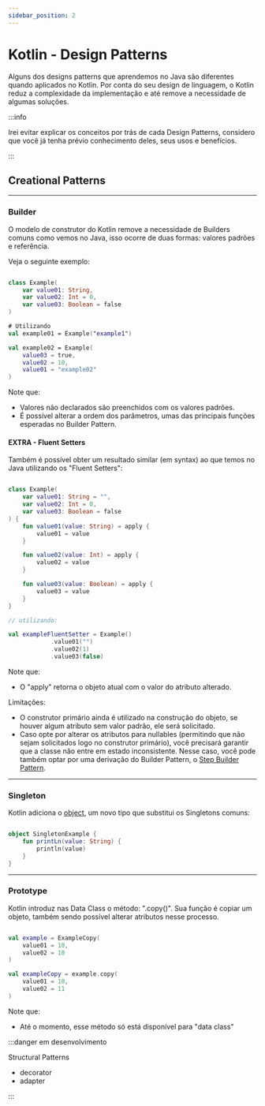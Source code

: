 ```yaml
---
sidebar_position: 2
---
```


# Kotlin - Design Patterns

Alguns dos designs patterns que aprendemos no Java são diferentes quando aplicados no Kotlin. Por conta do seu design de
linguagem, o Kotlin reduz a complexidade da implementação e até remove a necessidade de algumas soluções.

:::info

Irei evitar explicar os conceitos por trás de cada Design Patterns, considero que você já tenha prévio conhecimento
deles, seus usos e benefícios.

:::

## Creational Patterns

---

### Builder

O modelo de construtor do Kotlin remove a necessidade de Builders comuns como vemos no Java, isso ocorre de duas formas:
valores padrões e referência.

Veja o seguinte exemplo:

```kotlin

class Example(
    var value01: String,
    var value02: Int = 0,
    var value03: Boolean = false
)

# Utilizando
val example01 = Example("example1")

val example02 = Example(
    value03 = true,
    value02 = 10,
    value01 = "example02"
)

```

Note que:

- Valores não declarados são preenchidos com os valores padrões.
- É possível alterar a ordem dos parâmetros, umas das principais funções esperadas no Builder Pattern.

#### EXTRA - Fluent Setters

Também é possível obter um resultado similar (em syntax) ao que temos no Java utilizando os "Fluent Setters":

```kotlin

class Example(
    var value01: String = "",
    var value02: Int = 0,
    var value03: Boolean = false
) {
    fun value01(value: String) = apply {
        value01 = value
    }

    fun value02(value: Int) = apply {
        value02 = value
    }

    fun value03(value: Boolean) = apply {
        value03 = value
    }
}

// utilizando: 

val exampleFluentSetter = Example()
            .value01("")
            .value02(1)
            .value03(false)

```

Note que:

- O "apply" retorna o objeto atual com o valor do atributo alterado.

Limitações:

- O construtor primário ainda é utilizado na construção do objeto, se houver algum atributo sem valor padrão, ele será
  solicitado.
- Caso opte por alterar os atributos para nullables (permitindo que não sejam solicitados logo no construtor primário),
  você precisará garantir que a classe não entre em estado inconsistente. Nesse caso, você pode também optar por uma
  derivação
  do Builder Pattern, o [Step Builder Pattern](https://java-design-patterns.com/patterns/step-builder).

---

### Singleton

Kotlin adiciona o [object](https://kotlinlang.org/docs/object-declarations.html#object-declarations-overview), um novo
tipo que substitui os Singletons comuns:

```kotlin

object SingletonExample {
    fun printLn(value: String) {
        println(value)
    }
}

```

---

### Prototype

Kotlin introduz nas Data Class o método: ".copy()". Sua função é copiar um objeto, também sendo possível alterar
atributos nesse processo.

````kotlin

val example = ExampleCopy(
    value01 = 10,
    value02 = 10
)

val exampleCopy = example.copy(
    value01 = 10,
    value02 = 11
)

````

Note que:

- Até o momento, esse método só está disponível para "data class"

:::danger em desenvolvimento

Structural Patterns

- decorator
- adapter

:::